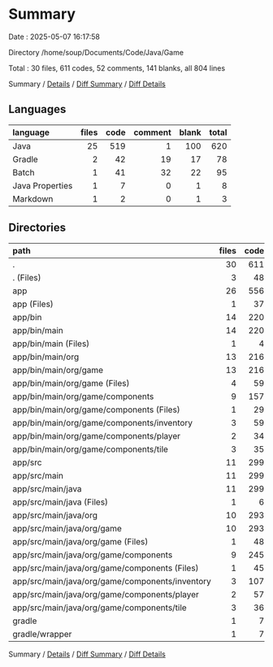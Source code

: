 # Summary

Date : 2025-05-07 16:17:58

Directory /home/soup/Documents/Code/Java/Game

Total : 30 files,  611 codes, 52 comments, 141 blanks, all 804 lines

Summary / [Details](details.md) / [Diff Summary](diff.md) / [Diff Details](diff-details.md)

## Languages
| language | files | code | comment | blank | total |
| :--- | ---: | ---: | ---: | ---: | ---: |
| Java | 25 | 519 | 1 | 100 | 620 |
| Gradle | 2 | 42 | 19 | 17 | 78 |
| Batch | 1 | 41 | 32 | 22 | 95 |
| Java Properties | 1 | 7 | 0 | 1 | 8 |
| Markdown | 1 | 2 | 0 | 1 | 3 |

## Directories
| path | files | code | comment | blank | total |
| :--- | ---: | ---: | ---: | ---: | ---: |
| . | 30 | 611 | 52 | 141 | 804 |
| . (Files) | 3 | 48 | 39 | 26 | 113 |
| app | 26 | 556 | 13 | 114 | 683 |
| app (Files) | 1 | 37 | 12 | 14 | 63 |
| app/bin | 14 | 220 | 0 | 3 | 223 |
| app/bin/main | 14 | 220 | 0 | 3 | 223 |
| app/bin/main (Files) | 1 | 4 | 0 | 0 | 4 |
| app/bin/main/org | 13 | 216 | 0 | 3 | 219 |
| app/bin/main/org/game | 13 | 216 | 0 | 3 | 219 |
| app/bin/main/org/game (Files) | 4 | 59 | 0 | 0 | 59 |
| app/bin/main/org/game/components | 9 | 157 | 0 | 3 | 160 |
| app/bin/main/org/game/components (Files) | 1 | 29 | 0 | 0 | 29 |
| app/bin/main/org/game/components/inventory | 3 | 59 | 0 | 1 | 60 |
| app/bin/main/org/game/components/player | 2 | 34 | 0 | 1 | 35 |
| app/bin/main/org/game/components/tile | 3 | 35 | 0 | 1 | 36 |
| app/src | 11 | 299 | 1 | 97 | 397 |
| app/src/main | 11 | 299 | 1 | 97 | 397 |
| app/src/main/java | 11 | 299 | 1 | 97 | 397 |
| app/src/main/java (Files) | 1 | 6 | 0 | 2 | 8 |
| app/src/main/java/org | 10 | 293 | 1 | 95 | 389 |
| app/src/main/java/org/game | 10 | 293 | 1 | 95 | 389 |
| app/src/main/java/org/game (Files) | 1 | 48 | 0 | 28 | 76 |
| app/src/main/java/org/game/components | 9 | 245 | 1 | 67 | 313 |
| app/src/main/java/org/game/components (Files) | 1 | 45 | 0 | 13 | 58 |
| app/src/main/java/org/game/components/inventory | 3 | 107 | 1 | 25 | 133 |
| app/src/main/java/org/game/components/player | 2 | 57 | 0 | 16 | 73 |
| app/src/main/java/org/game/components/tile | 3 | 36 | 0 | 13 | 49 |
| gradle | 1 | 7 | 0 | 1 | 8 |
| gradle/wrapper | 1 | 7 | 0 | 1 | 8 |

Summary / [Details](details.md) / [Diff Summary](diff.md) / [Diff Details](diff-details.md)